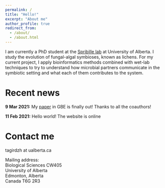 ```yaml
---
permalink: /
title: "Hello!"
excerpt: "About me"
author_profile: true
redirect_from: 
  - /about/
  - /about.html
---
```


I am currently a PhD student at the [Spribille lab](https://spribillelab.wordpress.com) at University of Alberta. I study the evolution of fungal-algal symbioses, known as lichens. For my current project, I apply bioinformatics methods combined with wet-lab techniques to try to understand how microbial partners communicate in the symbiotic setting and what each of them contributes to the system.

Recent news
======
**9 Mar 2021:** My [paper](https://academic.oup.com/gbe/advance-article/doi/10.1093/gbe/evab047/6163286) in GBE is finally out! Thanks to all the coauthors!  

**11 Feb 2021:** Hello world! The website is online

Contact me
======
tagirdzh at ualberta.ca

Mailing address:\
Biological Sciences CW405\
University of Alberta\
Edmonton, Alberta\
Canada T6G 2R3
